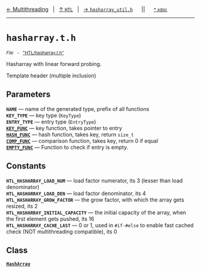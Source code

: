 [&#8592; Multithreading](HTL--multithreading.md)&nbsp;&nbsp;&nbsp;|&nbsp;&nbsp;&nbsp;[&#8593; `HTL`](HTL.md)&nbsp;&nbsp;&nbsp;|&nbsp;&nbsp;&nbsp;[&#8594; `hasharray_util.h`](HTL--hasharray_util.h.md)&nbsp;&nbsp;&nbsp;&nbsp;&nbsp;&nbsp;||&nbsp;&nbsp;&nbsp;&nbsp;&nbsp;&nbsp;<small>[\* xdoc](../xdoc/HTL/hasharray.xmd#L1)</small>
***

# `hasharray.t.h`
<small>*File* &nbsp; - &nbsp; ["HTL/hasharray.t.h"](../include/HTL/hasharray.t.h)</small>  

Hasharray with linear forward probing.

Template header (multiple inclusion)


## Parameters
**`NAME`** &#8213; name of the generated type, prefix of all functions  
**`KEY_TYPE`** &#8213; key type (`KeyType`)  
**`ENTRY_TYPE`** &#8213; entry type (`EntryType`)  
**[`KEY_FUNC`](HTL--hasharray--key_func.md)** &#8213; key function, takes pointer to entry  
**[`HASH_FUNC`](HTL--hasharray--hash_func.md)** &#8213; hash function, takes key, return `size_t`  
**[`COMP_FUNC`](HTL--hasharray--comp_func.md)** &#8213; comparison function, takes key, return 0 if equal  
**[`EMPTY_FUNC`](HTL--hasharray--empty_func.md)** &#8213; Function to check if entry is empty.  
## Constants
**`HTL_HASHARRAY_LOAD_NUM`** &#8213; load factor numerator, its 3 (lesser than load denominator)  
**`HTL_HASHARRAY_LOAD_DEN`** &#8213; load factor denominator, its 4  
**`HTL_HASHARRAY_GROW_FACTOR`** &#8213; the grow factor, with which the array gets resized, its 2  
**`HTL_HASHARRAY_INITIAL_CAPACITY`** &#8213; the initial capacity of the array, when the first element gets pushed, its 16  
**`HTL_HASHARRAY_CACHE_LAST`** &#8213; 0 or 1, used in `#if-#else` to enable fast cached check (NOT multithreading compatible), its 0  
## Class
**[`HashArray`](HTL--hasharray--hasharray.md)**  
